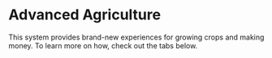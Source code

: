 # Advanced Agriculture

This system provides brand-new experiences for growing crops and making money. To learn more on how, check out the tabs below.
